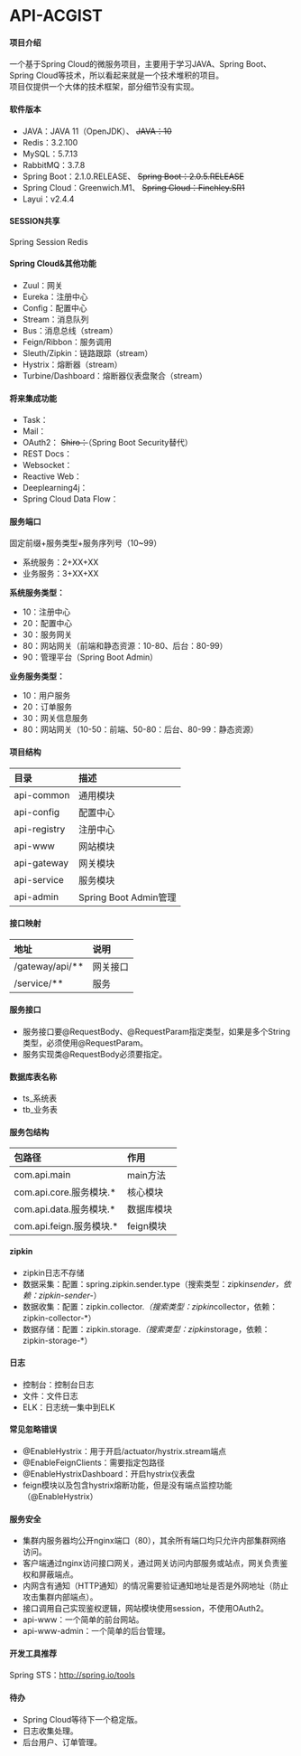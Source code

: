 # API-ACGIST

#### 项目介绍
一个基于Spring Cloud的微服务项目，主要用于学习JAVA、Spring Boot、Spring Cloud等技术，所以看起来就是一个技术堆积的项目。<br />
项目仅提供一个大体的技术框架，部分细节没有实现。

#### 软件版本
* JAVA：JAVA 11（OpenJDK）、
	~~JAVA：10~~
* Redis：3.2.100
* MySQL：5.7.13
* RabbitMQ：3.7.8
* Spring Boot：2.1.0.RELEASE、
	~~Spring Boot：2.0.5.RELEASE~~
* Spring Cloud：Greenwich.M1、
	~~Spring Cloud：Finchley.SR1~~
* Layui：v2.4.4

#### SESSION共享
Spring Session Redis

#### Spring Cloud&其他功能
* Zuul：网关
* Eureka：注册中心
* Config：配置中心
* Stream：消息队列
* Bus：消息总线（stream）
* Feign/Ribbon：服务调用
* Sleuth/Zipkin：链路跟踪（stream）
* Hystrix：熔断器（stream）
* Turbine/Dashboard：熔断器仪表盘聚合（stream）

#### 将来集成功能
* Task：
* Mail：
* OAuth2：
~~Shiro：~~（Spring Boot Security替代）
* REST Docs：
* Websocket：
* Reactive Web：
* Deeplearning4j：
* Spring Cloud Data Flow：

#### 服务端口
固定前缀+服务类型+服务序列号（10~99）
* 系统服务：2+XX+XX
* 业务服务：3+XX+XX

**系统服务类型：**
* 10：注册中心
* 20：配置中心
* 30：服务网关
* 80：网站网关（前端和静态资源：10-80、后台：80-99）
* 90：管理平台（Spring Boot Admin）

**业务服务类型：**
* 10：用户服务
* 20：订单服务
* 30：网关信息服务
* 80：网站网关（10-50：前端、50-80：后台、80-99：静态资源）

#### 项目结构
|目录|描述|
|:-|:-|
|api-common|通用模块|
|api-config|配置中心|
|api-registry|注册中心|
|api-www|网站模块|
|api-gateway|网关模块|
|api-service|服务模块|
|api-admin|Spring Boot Admin管理|

#### 接口映射
|地址|说明|
|:-|:-|
|/gateway/api/**|网关接口|
/service/**|服务|

#### 服务接口
* 服务接口要@RequestBody、@RequestParam指定类型，如果是多个String类型，必须使用@RequestParam。
* 服务实现类@RequestBody必须要指定。

#### 数据库表名称
* ts_系统表
* tb_业务表

#### 服务包结构
|包路径|作用|
|:-|:-|
|com.api.main|main方法|
|com.api.core.服务模块.*|核心模块|
|com.api.data.服务模块.*|数据库模块|
|com.api.feign.服务模块.*|feign模块|

#### zipkin
* zipkin日志不存储
* 数据采集：配置：spring.zipkin.sender.type（搜索类型：zipkin*sender，依赖：zipkin-sender-*）
* 数据收集：配置：zipkin.collector.*（搜索类型：zipkin*collector，依赖：zipkin-collector-*）
* 数据存储：配置：zipkin.storage.*（搜索类型：zipkin*storage，依赖：zipkin-storage-*）

#### 日志
* 控制台：控制台日志
* 文件：文件日志
* ELK：日志统一集中到ELK

#### 常见忽略错误
* @EnableHystrix：用于开启/actuator/hystrix.stream端点
* @EnableFeignClients：需要指定包路径
* @EnableHystrixDashboard：开启hystrix仪表盘
* feign模块以及包含hystrix熔断功能，但是没有端点监控功能（@EnableHystrix）

#### 服务安全
* 集群内服务器均公开nginx端口（80），其余所有端口均只允许内部集群网络访问。
* 客户端通过nginx访问接口网关，通过网关访问内部服务或站点，网关负责鉴权和屏蔽端点。
* 内网含有通知（HTTP通知）的情况需要验证通知地址是否是外网地址（防止攻击集群内部端点）。
* 接口调用自己实现鉴权逻辑，网站模块使用session，不使用OAuth2。
* api-www：一个简单的前台网站。
* api-www-admin：一个简单的后台管理。

#### 开发工具推荐
Spring STS：http://spring.io/tools

#### 待办
* Spring Cloud等待下一个稳定版。
* 日志收集处理。
* 后台用户、订单管理。
